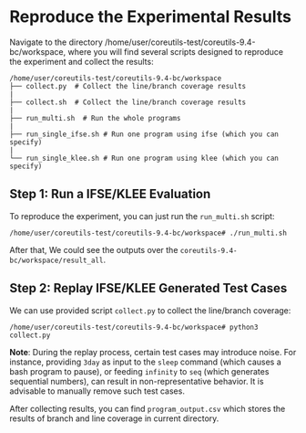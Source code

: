 # Reproduce the Experimental Results

Navigate to the directory /home/user/coreutils-test/coreutils-9.4-bc/workspace, where you will find several scripts designed to reproduce the experiment and collect the results:

``` shell
/home/user/coreutils-test/coreutils-9.4-bc/workspace
├── collect.py  # Collect the line/branch coverage results
|
├── collect.sh  # Collect the line/branch coverage results
|
├── run_multi.sh  # Run the whole programs
|
├── run_single_ifse.sh # Run one program using ifse (which you can specify)
|
└── run_single_klee.sh # Run one program using klee (which you can specify)
```

## Step 1: Run a IFSE/KLEE Evaluation

To reproduce the experiment, you can just run the `run_multi.sh` script:

```shell
/home/user/coreutils-test/coreutils-9.4-bc/workspace# ./run_multi.sh
```

After that, We could see the outputs over the `coreutils-9.4-bc/workspace/result_all`.

## Step 2: Replay IFSE/KLEE Generated Test Cases

We can use provided script `collect.py` to collect the line/branch coverage:

``` shell
/home/user/coreutils-test/coreutils-9.4-bc/workspace# python3 collect.py
```

**Note**: During the replay process, certain test cases may introduce noise. For instance, providing `3day` as input to the `sleep` command (which causes a bash program to pause), or feeding `infinity` to `seq` (which generates sequential numbers), can result in non-representative behavior. It is advisable to manually remove such test cases.

After collecting results, you can find `program_output.csv` which stores the results of branch and line coverage in current directory.
